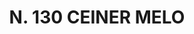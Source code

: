 ---
title: "N. 130 CEINER MELO"
plant-name: "N. 130"
plant-number: "130"
plant-xml: "/assets/xml/plant130.xml"
plant-img1: "/assets/img/plant130_verso.jpg"
plant-img2: "/assets/img/plant130.jpg"
plant-title: "N. 130 CEINER MELO"
plant-taxon-link: "http://www.worldfloraonline.org/taxon/wfo-0000631521"
plant-taxon-content: "[Cycas circinnalis L.]"
layout: single-xml
---